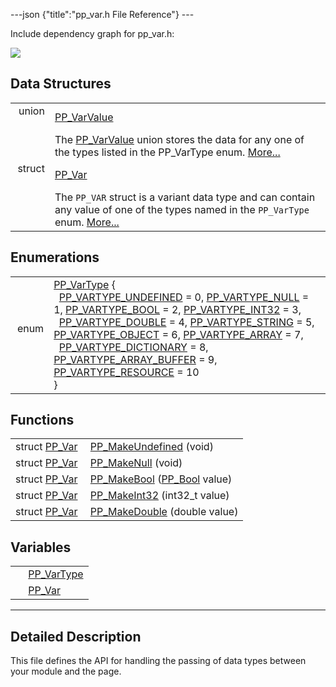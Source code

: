---json {"title":"pp\_var.h File Reference"} ---

Include dependency graph for pp\_var.h:

![](/docs/native-client/pepper_dev/c/pp__var_8h__incl.png)

Data Structures
---------------

<table><tbody><tr class="odd"><td style="text-align: right;">union  </td><td><a href="/docs/native-client/pepper_dev/c/union_p_p___var_value/" class="el">PP_VarValue</a></td></tr><tr class="even"><td style="text-align: right;"> </td><td>The <a href="/docs/native-client/pepper_dev/c/union_p_p___var_value/" class="el" title="The PP_VarValue union stores the data for any one of the types listed in the PP_VarType enum...">PP_VarValue</a> union stores the data for any one of the types listed in the PP_VarType enum. <a href="/docs/native-client/pepper_dev/c/union_p_p___var_value#details">More...</a><br />
</td></tr><tr class="odd"><td style="text-align: right;">struct  </td><td><a href="/docs/native-client/pepper_dev/c/struct_p_p___var/" class="el">PP_Var</a></td></tr><tr class="even"><td style="text-align: right;"> </td><td>The <code>PP_VAR</code> struct is a variant data type and can contain any value of one of the types named in the <code>PP_VarType</code> enum. <a href="/docs/native-client/pepper_dev/c/struct_p_p___var#details">More...</a><br />
</td></tr></tbody></table>

Enumerations
------------

<table><tbody><tr class="odd"><td style="text-align: right;">enum  </td><td><a href="/docs/native-client/pepper_dev/c/group___enums#ga9815041477d810724e44da862f9852ed" class="el">PP_VarType</a> {<br />
  <a href="/docs/native-client/pepper_dev/c/group___enums#gga9815041477d810724e44da862f9852eda499cc75cc2a3a16632b6f0e38172fce7" class="el">PP_VARTYPE_UNDEFINED</a> = 0, <a href="/docs/native-client/pepper_dev/c/group___enums#gga9815041477d810724e44da862f9852edabfa22cf2659270ee5d4c1ff4eabf6e67" class="el">PP_VARTYPE_NULL</a> = 1, <a href="/docs/native-client/pepper_dev/c/group___enums#gga9815041477d810724e44da862f9852edad1a70cd8b8b8b815687c3234f40513b5" class="el">PP_VARTYPE_BOOL</a> = 2, <a href="/docs/native-client/pepper_dev/c/group___enums#gga9815041477d810724e44da862f9852eda40a4a8c45ec7629e3093eb93b9ff1556" class="el">PP_VARTYPE_INT32</a> = 3,<br />
  <a href="/docs/native-client/pepper_dev/c/group___enums#gga9815041477d810724e44da862f9852eda26caea042c1cb14ff640f7aec3f2af90" class="el">PP_VARTYPE_DOUBLE</a> = 4, <a href="/docs/native-client/pepper_dev/c/group___enums#gga9815041477d810724e44da862f9852eda079c1c085b9b0f1b076807a0eb5ba6bd" class="el">PP_VARTYPE_STRING</a> = 5, <a href="/docs/native-client/pepper_dev/c/group___enums#gga9815041477d810724e44da862f9852eda7060b95352ff46ed2f0144e08cc949cc" class="el">PP_VARTYPE_OBJECT</a> = 6, <a href="/docs/native-client/pepper_dev/c/group___enums#gga9815041477d810724e44da862f9852eda50df125d91ade69f5b2de4d08427508c" class="el">PP_VARTYPE_ARRAY</a> = 7,<br />
  <a href="/docs/native-client/pepper_dev/c/group___enums#gga9815041477d810724e44da862f9852edae44188e85906d83c2f52f34aa5b38687" class="el">PP_VARTYPE_DICTIONARY</a> = 8, <a href="/docs/native-client/pepper_dev/c/group___enums#gga9815041477d810724e44da862f9852eda363024b8067811f2f2f42f969be44529" class="el">PP_VARTYPE_ARRAY_BUFFER</a> = 9, <a href="/docs/native-client/pepper_dev/c/group___enums#gga9815041477d810724e44da862f9852eda898e69540595e8b95681d850ddecc7f1" class="el">PP_VARTYPE_RESOURCE</a> = 10<br />
}</td></tr></tbody></table>

Functions
---------

<table><tbody><tr class="odd"><td style="text-align: right;">struct <a href="/docs/native-client/pepper_dev/c/struct_p_p___var/" class="el">PP_Var</a> </td><td><a href="/docs/native-client/pepper_dev/c/group___functions#ga0edc8314fc1a92f93dd3d0eab286cb5d" class="el">PP_MakeUndefined</a> (void)</td></tr><tr class="even"><td style="text-align: right;">struct <a href="/docs/native-client/pepper_dev/c/struct_p_p___var/" class="el">PP_Var</a> </td><td><a href="/docs/native-client/pepper_dev/c/group___functions#ga75f83ac65ccbf57866d52d45cd5792e7" class="el">PP_MakeNull</a> (void)</td></tr><tr class="odd"><td style="text-align: right;">struct <a href="/docs/native-client/pepper_dev/c/struct_p_p___var/" class="el">PP_Var</a> </td><td><a href="/docs/native-client/pepper_dev/c/group___functions#ga0fba11ae90d57086064d41b0af710253" class="el">PP_MakeBool</a> (<a href="/docs/native-client/pepper_dev/c/group___enums#ga4f272d99be14aacafe08dfd4ef830918" class="el">PP_Bool</a> value)</td></tr><tr class="even"><td style="text-align: right;">struct <a href="/docs/native-client/pepper_dev/c/struct_p_p___var/" class="el">PP_Var</a> </td><td><a href="/docs/native-client/pepper_dev/c/group___functions#gad14a59fa681d4cc532b3d49c0438f0ca" class="el">PP_MakeInt32</a> (int32_t value)</td></tr><tr class="odd"><td style="text-align: right;">struct <a href="/docs/native-client/pepper_dev/c/struct_p_p___var/" class="el">PP_Var</a> </td><td><a href="/docs/native-client/pepper_dev/c/group___functions#gafbebaae212cb7e737efc56eea0e785b5" class="el">PP_MakeDouble</a> (double value)</td></tr></tbody></table>

Variables
---------

<table><tbody><tr class="odd"><td style="text-align: right;"> </td><td><a href="/docs/native-client/pepper_dev/c/group___enums#ga9815041477d810724e44da862f9852ed" class="el">PP_VarType</a></td></tr><tr class="even"><td style="text-align: right;"> </td><td><a href="/docs/native-client/pepper_dev/c/group___structs#ga7c0f59e0d0c137b8390435582dc8e54d" class="el">PP_Var</a></td></tr></tbody></table>

------------------------------------------------------------------------

<span id="details" class="anchor" style="margin: 0;"></span>

Detailed Description
--------------------

This file defines the API for handling the passing of data types between your module and the page.

